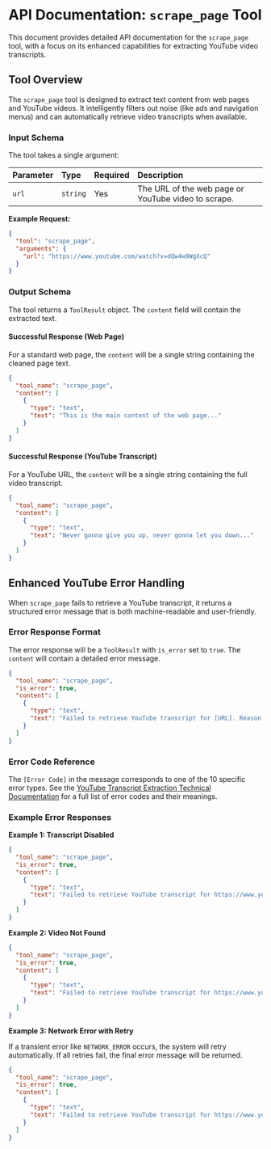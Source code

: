# API Documentation: `scrape_page` Tool

This document provides detailed API documentation for the `scrape_page` tool, with a focus on its enhanced capabilities for extracting YouTube video transcripts.

## Tool Overview

The `scrape_page` tool is designed to extract text content from web pages and YouTube videos. It intelligently filters out noise (like ads and navigation menus) and can automatically retrieve video transcripts when available.

### Input Schema

The tool takes a single argument:

| Parameter | Type | Required | Description |
| :--- | :--- | :--- | :--- |
| `url` | `string` | Yes | The URL of the web page or YouTube video to scrape. |

**Example Request:**

```json
{
  "tool": "scrape_page",
  "arguments": {
    "url": "https://www.youtube.com/watch?v=dQw4w9WgXcQ"
  }
}
```

### Output Schema

The tool returns a `ToolResult` object. The `content` field will contain the extracted text.

#### Successful Response (Web Page)

For a standard web page, the `content` will be a single string containing the cleaned page text.

```json
{
  "tool_name": "scrape_page",
  "content": [
    {
      "type": "text",
      "text": "This is the main content of the web page..."
    }
  ]
}
```

#### Successful Response (YouTube Transcript)

For a YouTube URL, the `content` will be a single string containing the full video transcript.

```json
{
  "tool_name": "scrape_page",
  "content": [
    {
      "type": "text",
      "text": "Never gonna give you up, never gonna let you down..."
    }
  ]
}
```

## Enhanced YouTube Error Handling

When `scrape_page` fails to retrieve a YouTube transcript, it returns a structured error message that is both machine-readable and user-friendly.

### Error Response Format

The error response will be a `ToolResult` with `is_error` set to `true`. The `content` will contain a detailed error message.

```json
{
  "tool_name": "scrape_page",
  "is_error": true,
  "content": [
    {
      "type": "text",
      "text": "Failed to retrieve YouTube transcript for [URL]. Reason: [Error Code] - [Error Description]."
    }
  ]
}
```

### Error Code Reference

The `[Error Code]` in the message corresponds to one of the 10 specific error types. See the [YouTube Transcript Extraction Technical Documentation](./youtube-transcript-extraction.md#error-classification-system) for a full list of error codes and their meanings.

### Example Error Responses

**Example 1: Transcript Disabled**

```json
{
  "tool_name": "scrape_page",
  "is_error": true,
  "content": [
    {
      "type": "text",
      "text": "Failed to retrieve YouTube transcript for https://www.youtube.com/watch?v=xxxx. Reason: TRANSCRIPT_DISABLED - The video owner has disabled transcripts."
    }
  ]
}
```

**Example 2: Video Not Found**

```json
{
  "tool_name": "scrape_page",
  "is_error": true,
  "content": [
    {
      "type": "text",
      "text": "Failed to retrieve YouTube transcript for https://www.youtube.com/watch?v=invalid. Reason: VIDEO_NOT_FOUND - The video could not be found."
    }
  ]
}
```

**Example 3: Network Error with Retry**

If a transient error like `NETWORK_ERROR` occurs, the system will retry automatically. If all retries fail, the final error message will be returned.

```json
{
  "tool_name": "scrape_page",
  "is_error": true,
  "content": [
    {
      "type": "text",
      "text": "Failed to retrieve YouTube transcript for https://www.youtube.com/watch?v=xxxx after 3 attempts. Reason: NETWORK_ERROR - A network error occurred."
    }
  ]
}